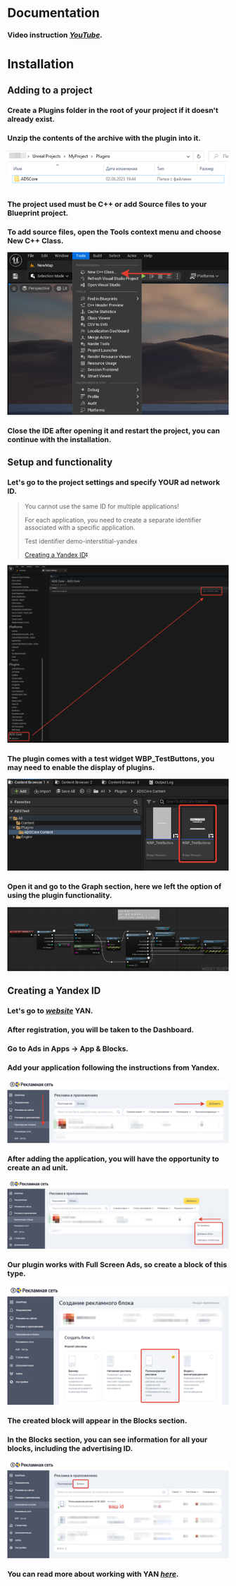 # Documentation

### Video instruction *[YouTube](https://youtu.be/S0Yz6SVNjcE)*.

# Installation

## Adding to a project

### Create a Plugins folder in the root of your project if it doesn't already exist.

### Unzip the contents of the archive with the plugin into it.

![ScreenShot](Images/plugin_folder.png)

### The project used must be C++ or add Source files to your Blueprint project.

### To add source files, open the Tools context menu and choose New C++ Class.

![ScreenShot](Images/create_cpp.png)

### Close the IDE after opening it and restart the project, you can continue with the installation.

## Setup and functionality

### Let's go to the project settings and specify YOUR ad network ID.
>You cannot use the same ID for multiple applications!
>
>For each application, you need to create a separate identifier associated with a specific application.
>
>Test identifier demo-interstitial-yandex
>
>[Creating a Yandex ID](#creating-a-yandex-id)⏬

![ScreenShot](Images/editor_settings.png)

### The plugin comes with a test widget WBP_TestButtons, you may need to enable the display of plugins.

![ScreenShot](Images/content_preview.png)

### Open it and go to the Graph section, here we left the option of using the plugin functionality.

![ScreenShot](Images/widget_preview.png)

## Creating a Yandex ID

### Let's go to *[website](https://partner.yandex.ru)* YAN.

### After registration, you will be taken to the Dashboard.

### Go to Ads in Apps -> App & Blocks.

### Add your application following the instructions from Yandex.

![ScreenShot](Images/ydasbord_addapp.png)

### After adding the application, you will have the opportunity to create an ad unit.

![ScreenShot](Images/ydasbord_addblock.png)

### Our plugin works with Full Screen Ads, so create a block of this type.

![ScreenShot](Images/ydasbord_block.png)

### The created block will appear in the Blocks section.

### In the Blocks section, you can see information for all your blocks, including the advertising ID.

![ScreenShot](Images/ydasbord_blockid.png)

### You can read more about working with YAN *[here](https://yandex.ru/support/partner/)*.
